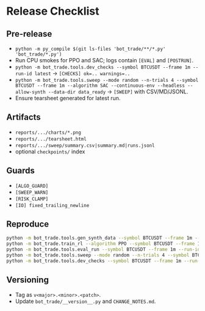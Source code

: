 # Release Checklist

## Pre-release
- `python -m py_compile $(git ls-files 'bot_trade/**/*.py' 'bot_trade/*.py')`
- Run CPU smokes for PPO and SAC; logs contain `[EVAL]` and `[POSTRUN]`.
- `python -m bot_trade.tools.dev_checks --symbol BTCUSDT --frame 1m --run-id latest` → `[CHECKS] ok=.. warnings=..`
- `python -m bot_trade.tools.sweep --mode random --n-trials 4 --symbol BTCUSDT --frame 1m --algorithm SAC --continuous-env --headless --allow-synth --data-dir data_ready` → `[SWEEP]` with CSV/MD/JSONL.
- Ensure tearsheet generated for latest run.

## Artifacts
- `reports/.../charts/*.png`
- `reports/.../tearsheet.html`
- `reports/.../sweep/summary.csv|summary.md|runs.jsonl`
- optional `checkpoints/` index

## Guards
- `[ALGO_GUARD]`
- `[SWEEP_WARN]`
- `[RISK_CLAMP]`
- `[IO] fixed_trailing_newline`

## Reproduce
```bash
python -m bot_trade.tools.gen_synth_data --symbol BTCUSDT --frame 1m --out data_ready
python -m bot_trade.train_rl --algorithm PPO --symbol BTCUSDT --frame 1m --device cpu --n-envs 1 --total-steps 128 --headless --allow-synth --data-dir data_ready --no-monitor
python -m bot_trade.tools.eval_run --symbol BTCUSDT --frame 1m --run-id latest --tearsheet
python -m bot_trade.tools.sweep --mode random --n-trials 4 --symbol BTCUSDT --frame 1m --algorithm SAC --continuous-env --headless --allow-synth --data-dir data_ready
python -m bot_trade.tools.dev_checks --symbol BTCUSDT --frame 1m --run-id latest
```

## Versioning
- Tag as `v<major>.<minor>.<patch>`.
- Update `bot_trade/__version__.py` and `CHANGE_NOTES.md`.
